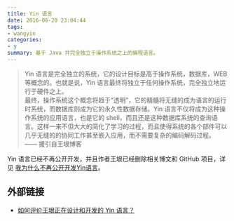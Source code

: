 ```yaml
---
title: Yin 语言
date: 2016-06-20 23:04:44
tags:
- wangyin
categories:
- y
summary: 基于 Java 并完全独立于操作系统之上的编程语言。
---
```


> Yin 语言是完全独立的系统，它的设计目标是高于操作系统，数据库，WEB 等概念的。也就是说，Yin 语言最终将独立于任何操作系统，完全独立地运行于硬件之上。<br>
> 最终，操作系统这个概念将趋于“透明”，它的精髓将无缝的成为语言的运行时系统，而数据库则成为它的永久性数据存储。Yin 语言不仅将成为这种操作系统的应用语言，也是它的 shell，而且还是这种数据库系统的查询语言。这样一来不但大大的简化了学习的过程，而且使得系统的各个部件可以几乎无缝的的协同工作甚至嵌入应用，而不需要复杂的编码解码过程。<br>
> —— 援引自王垠博客

Yin 语言已经不再公开开发，并且作者王垠已经删除相关博文和 GitHub 项目，详见 [我为什么不再公开开发Yin语言](http://www.yinwang.org/blog-cn/2015/03/18/yin-lang-secret)。

## 外部链接

- [如何评价王垠正在设计和开发的 Yin 语言？](https://www.zhihu.com/question/23701222)
